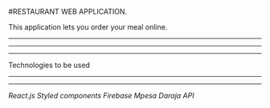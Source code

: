 #RESTAURANT WEB APPLICATION.

This application lets you order your meal online.
***
***
***
Technologies to be used
***
***

*React.js*
*Styled components*
*Firebase*
*Mpesa Daraja API*
